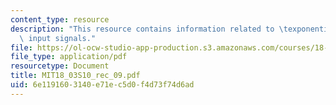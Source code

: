 ```yaml
---
content_type: resource
description: "This resource contains information related to \texponential and sinusoidal\
  \ input signals."
file: https://ol-ocw-studio-app-production.s3.amazonaws.com/courses/18-03-differential-equations-spring-2010/6e1191603140e71ec5d0f4d73f74d6ad_MIT18_03S10_rec_09.pdf
file_type: application/pdf
resourcetype: Document
title: MIT18_03S10_rec_09.pdf
uid: 6e119160-3140-e71e-c5d0-f4d73f74d6ad
---
```

